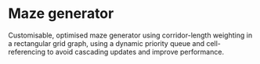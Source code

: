 # Maze generator
Customisable, optimised maze generator using corridor-length weighting in a rectangular grid graph, using a dynamic priority queue and cell-referencing to avoid cascading updates and improve performance.

